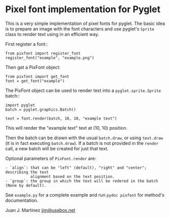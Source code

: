 Pixel font implementation for Pyglet
====================================

This is a very simple implementation of pixel fonts for pyglet. The basic idea is
to prepare an image with the font characters and use pyglet's `Sprite` class to
render text using in an efficient way.

First register a font::

    from pixfont import register_font
    register_font("example", "example.png")

Then get a PixFont object:

    from pixfont import get_font
    font = get_font("example")

The PixFont object can be used to render text into a `pyglet.sprite.Sprite` batch::

    import pyglet
    batch = pyglet.graphics.Batch()

    text = font.render(batch, 10, 10, "example text")

This will render the "example text" text at (10, 10) position.

Then the batch can be drawn with the usual `batch.draw`, or using `text.draw` (it
is in fact executing `batch.draw`). If a batch is not provided in the `render` call,
a new batch will be created for just that text.

Optional parameters of `PixFont.render` are:

    - `align`: that can be "left" (default), "right" and "center"; describing the text
               alignment based on the text position.
    - `group`: the group in which the text will be redered in the batch (None by default).

See `example.py` for a complete example and run `pydoc pixfont` for method's documentation.

Juan J. Martinez <jjm@usebox.net>

